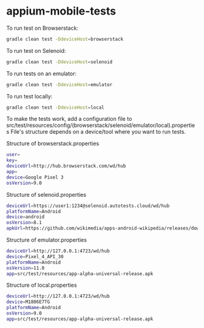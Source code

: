 # appium-mobile-tests

To run test on Browserstack:
```bash
gradle clean test -DdeviceHost=browserstack
```

To run test on Selenoid:
```bash
gradle clean test -DdeviceHost=selenoid
```

To run tests on an emulator:
```bash
gradle clean test -DdeviceHost=emulator
```

To run test locally:
```bash
gradle clean test -DdeviceHost=local
```

To make the tests work, add a configuration file to src/test/resources/config/(browserstack/selenoid/emulator/local).properties
File's structure depends on a device/tool where you want to run tests.

Structure of browserstack.properties
```bash
user=
key=
deviceUrl=http://hub.browserstack.com/wd/hub
app=
device=Google Pixel 3
osVersion=9.0
```
Structure of selenoid.properties
```bash
deviceUrl=https://user1:1234@selenoid.autotests.cloud/wd/hub
platformName=Android
device=android
osVersion=8.1
apkUrl=https://github.com/wikimedia/apps-android-wikipedia/releases/download/latest/app-alpha-universal-release.apk
```
Structure of emulator.properties
```bash
deviceUrl=http://127.0.0.1:4723/wd/hub
device=Pixel_4_API_30
platformName=Android
osVersion=11.0
app=src/test/resources/app-alpha-universal-release.apk
```

Structure of local.properties
```bash
deviceUrl=http://127.0.0.1:4723/wd/hub
device=M1806E7TG
platformName=Android
osVersion=9.0
app=src/test/resources/app-alpha-universal-release.apk
```